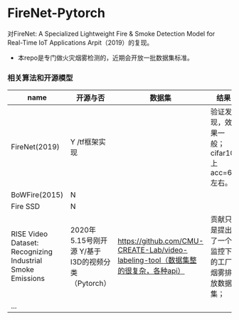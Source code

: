 # FireNet-Pytorch

对FireNet: A Specialized Lightweight Fire & Smoke Detection Model for Real-Time IoT Applications
Arpit（2019）的复现。

- 本repo是专门做火灾烟雾检测的，近期会开放一批数据集标准。

### 相关算法和开源模型

| name                                                       | 开源与否                                          | 数据集                                                       | 结果                                           | 整理time  |
| ---------------------------------------------------------- | ------------------------------------------------- | ------------------------------------------------------------ | ---------------------------------------------- | --------- |
| FireNet(2019)                                              | Y /tf框架实现                                     |                                                              | 验证发现，效果一般；cifar10上acc=66左右。                           | 5.09/2020 |
| BoWFire(2015)                                              | N                                                 |                                                              |                                                |           |
| Fire SSD                                                   | N                                                 |                                                              |                                                | 5.15/2020 |
| RISE Video Dataset: Recognizing Industrial Smoke Emissions | 2020年5.15号刚开源 Y/基于I3D的视频分类（Pytorch） | https://github.com/CMU-CREATE-Lab/video-labeling-tool（数据集整的很复杂，各种api） | 贡献只是提出了一个监控下的工厂烟雾排放数据集； | 5.20/2020 |
| ...                                                        |                                                   |                                                              |                                                |           |